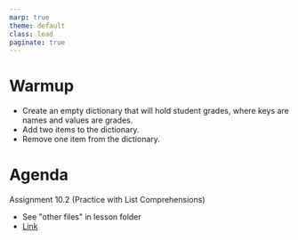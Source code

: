 ```yaml
---
marp: true
theme: default
class: lead
paginate: true
---
```


<!-- headingDivider: 1 -->
<!-- backgroundColor: black -->
<!-- class: invert -->

# Warmup

- Create an empty dictionary that will hold student grades, where keys are names and values are grades.
- Add two items to the dictionary.
- Remove one item from the dictionary.

# Agenda

Assignment 10.2 (Practice with List Comprehensions)

- See "other files" in lesson folder
- [Link](https://whlapinel.github.io/courses/python-i-programming-honors/unit-10/lesson-10.2/files/assignment.py)
